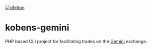 
[![dfelton](https://circleci.com/gh/dfelton/kobens-gemini.svg?style=svg)](https://app.circleci.com/pipelines/github/dfelton/kobens-gemini)

# kobens-gemini

PHP based CLI project for facilitating trades on the [Gemini](https://gemini.com) exchange.
